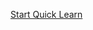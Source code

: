 [Start Quick Learn]([https://github.com/niltechit/ftpsharplibrary/wiki](https://github.com/niltechit/ftpsharplibrary/wiki/Start%E2%80%90Quick%E2%80%90Learn))
